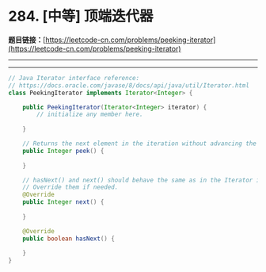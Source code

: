 # 284. [中等] 顶端迭代器

**题目链接：**[https://leetcode-cn.com/problems/peeking-iterator](https://leetcode-cn.com/problems/peeking-iterator)

---

<Cards card="leetcode_284_peeking-iterator"></Cards>

---

```java
// Java Iterator interface reference:
// https://docs.oracle.com/javase/8/docs/api/java/util/Iterator.html
class PeekingIterator implements Iterator<Integer> {

	public PeekingIterator(Iterator<Integer> iterator) {
	    // initialize any member here.
	    
	}

    // Returns the next element in the iteration without advancing the iterator.
	public Integer peek() {
        
	}

	// hasNext() and next() should behave the same as in the Iterator interface.
	// Override them if needed.
	@Override
	public Integer next() {
	    
	}

	@Override
	public boolean hasNext() {
	    
	}
}
```